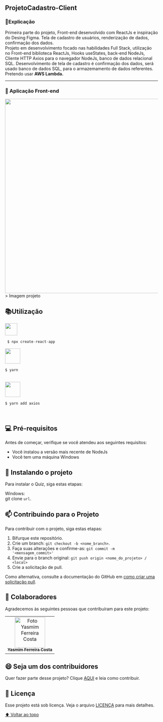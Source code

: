 
##  ProjetoCadastro-Client 

### 📑Explicação

Primeira parte do projeto, Front-end desenvolvido com ReactJs e inspiração do Desing Figma. Tela de cadastro de usuários, renderização de dados,
confirmação dos dados.
<br>
Projeto em desenvolvimento focado nas habilidades Full Stack, utilização no Front-end biblioteca ReactJs, Hooks useStates, back-end NodeJs, 
Cliente HTTP Axios para o navegador NodeJs, banco de dados relacional SQL.
Desenvolvimento de tela de cadastro é confirmação dos dados,  será usado banco de dados SQL, para o armazemamento de dados referentes. Pretendo usar ****AWS Lambda.****
<br>
<hr>

###  🚀 Aplicação Front-end 
<img src="https://user-images.githubusercontent.com/97356148/205087174-493f1c7f-82e3-48a4-9a1a-4ac0d4901dff.png" width="640px" >
> Imagem projeto
<br>


##   📚Utilização

 <img src="https://user-images.githubusercontent.com/97356148/205089799-826af21f-a1e4-4bbe-aadf-9286d61de8e5.png" width="40px">

```jsx
 $ npx create-react-app 
```


<img src="https://user-images.githubusercontent.com/97356148/205091241-9735cbe0-17b9-4a35-8bff-0ca8e6bc0c5d.png" width="50px">

```jsx
$ yarn 
```
<br>

<img src="https://user-images.githubusercontent.com/97356148/206260034-f9e75cdd-cb1d-41fe-9606-9e543e6fb96c.svg" width="50px">

```jsx
$ yarn add axios
```
<br>






## 💻 Pré-requisitos

Antes de começar, verifique se você atendeu aos seguintes requisitos:
<!---Estes são apenas requisitos de exemplo. Adicionar, duplicar ou remover conforme necessário--->
* Você instalou a versão mais recente de  NodeJs
* Você tem uma máquina Windows 

## 🚀 Instalando o projeto 

Para instalar o Quiz, siga estas etapas:

Windows: <br>
git clone `url`.

## 📫 Contribuindo para o Projeto 
<!---Se o seu README for longo ou se você tiver algum processo ou etapas específicas que deseja que os contribuidores sigam, considere a criação de um arquivo CONTRIBUTING.md separado--->
Para contribuir com o projeto, siga estas etapas:

1. Bifurque este repositório.
2. Crie um branch: `git checkout -b <nome_branch>`.
3. Faça suas alterações e confirme-as: `git commit -m '<mensagem_commit>'`
4. Envie para o branch original: `git push origin <nome_do_projeto> / <local>`
5. Crie a solicitação de pull.

Como alternativa, consulte a documentação do GitHub em [como criar uma solicitação pull](https://help.github.com/en/github/collaborating-with-issues-and-pull-requests/creating-a-pull-request).

## 🤝 Colaboradores

Agradecemos às seguintes pessoas que contribuíram para este projeto:

<table>
  <tr>
    <td align="center">
      <a href="#">
        <img src="https://user-images.githubusercontent.com/97356148/200590856-942d44a8-f136-4320-a381-699ecbc0d6ec.JPG" width="100px;" alt="Foto Yasmim Ferreira Costa"/><br>
        <sub>
          <b>Yasmim Ferreira Costa</b>
        </sub>
      </a>
    </td>
  </tr>
</table>


## 😄 Seja um dos contribuidores<br>

Quer fazer parte desse projeto? Clique [AQUI](CONTRIBUTING.md) e leia como contribuir.

## 📝 Licença

Esse projeto está sob licença. Veja o arquivo [LICENÇA](LICENSE.md) para mais detalhes.

[⬆ Voltar ao topo](#ProjetoCadastro-Client)<br>
